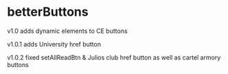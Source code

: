 # betterButtons
v1.0 adds dynamic elements to CE buttons

v1.0.1 adds University href button

v1.0.2 fixed setAllReadBtn & Julios club href button as well as cartel armory buttons
